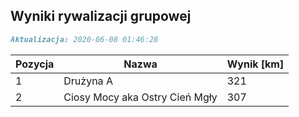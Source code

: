 ## Wyniki rywalizacji grupowej

```markdown
Aktualizacja: 2020-06-08 01:46:28
```

Pozycja | Nazwa | Wynik [km] |
------------ | -------------  | -------------
 1 |Drużyna A | 321 
 2 |Ciosy Mocy aka Ostry Cień Mgły | 307